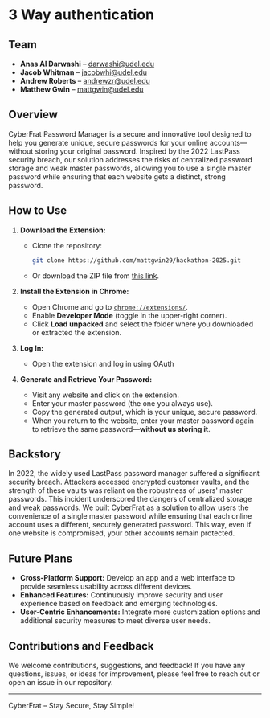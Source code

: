 # 3 Way authentication

## Team
- **Anas Al Darwashi** – [darwashi@udel.edu](mailto:darwashi@udel.edu)
- **Jacob Whitman** – [jacobwhi@udel.edu](mailto:jacobwhi@udel.edu)
- **Andrew Roberts** – [andrewzr@udel.edu](mailto:andrewzr@udel.edu)
- **Matthew Gwin** – [mattgwin@udel.edu](mailto:mattgwin@udel.edu)

## Overview
CyberFrat Password Manager is a secure and innovative tool designed to help you generate unique, secure passwords for your online accounts—without storing your original password. Inspired by the 2022 LastPass security breach, our solution addresses the risks of centralized password storage and weak master passwords, allowing you to use a single master password while ensuring that each website gets a distinct, strong password.

## How to Use

1. **Download the Extension:**
   - Clone the repository:
     ```sh
     git clone https://github.com/mattgwin29/hackathon-2025.git
     ```
   - Or download the ZIP file from [this link](https://github.com/mattgwin29/hackathon-2025.git).

2. **Install the Extension in Chrome:**
   - Open Chrome and go to [`chrome://extensions/`](chrome://extensions/).
   - Enable **Developer Mode** (toggle in the upper-right corner).
   - Click **Load unpacked** and select the folder where you downloaded or extracted the extension.

3. **Log In:**
   - Open the extension and log in using OAuth

4. **Generate and Retrieve Your Password:**
   - Visit any website and click on the extension.
   - Enter your master password (the one you always use).
   - Copy the generated output, which is your unique, secure password.
   - When you return to the website, enter your master password again to retrieve the same password—**without us storing it**.


## Backstory
In 2022, the widely used LastPass password manager suffered a significant security breach. Attackers accessed encrypted customer vaults, and the strength of these vaults was reliant on the robustness of users' master passwords. This incident underscored the dangers of centralized storage and weak passwords. We built CyberFrat as a solution to allow users the convenience of a single master password while ensuring that each online account uses a different, securely generated password. This way, even if one website is compromised, your other accounts remain protected.

## Future Plans
- **Cross-Platform Support:** Develop an app and a web interface to provide seamless usability across different devices.
- **Enhanced Features:** Continuously improve security and user experience based on feedback and emerging technologies.
- **User-Centric Enhancements:** Integrate more customization options and additional security measures to meet diverse user needs.

## Contributions and Feedback
We welcome contributions, suggestions, and feedback! If you have any questions, issues, or ideas for improvement, please feel free to reach out or open an issue in our repository.

---

CyberFrat – Stay Secure, Stay Simple!
